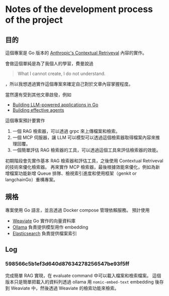# Notes of the development process of the project

## 目的
這個專案是 Go 版本的 [Anthropic's Contextual Retriveval](https://www.anthropic.com/news/contextual-retrieval) 內容的實作。

會做這個單純是為了我個人的學習，費曼說過 
> What I cannot create, I do not understand.

，所以我想透過實作這個專案來確定自己對於文章內容掌握程度。

當然還有受到其他文章啟發，例如
- [Building LLM-powered applications in Go](https://go.dev/blog/llmpowered)
- [Building effective agents](https://www.anthropic.com/research/building-effective-agents)

這個專案預計要實作
1. 一個 RAG 檢索器，可以透過 grpc 來上傳檔案和檢索。
2. 一個 MCP 伺服器，讓 LLM 可以模型可以透過這個檢索器取得檔案內容來推理回覆。
3. 一個簡單評估 RAG 檢索器的工具，可以透過這個工具來評估檢索器的效能。

初期階段會先實作基本 RAG 檢索器和評估工具，之後使用 Contextual Retriveval 的技術來優化檢索器。
再來實作 MCP 檢索器，最後根據效能來優化，例如為新增檔案功能新增 Queue 排隊、檢視索引進度和使用框架（genkit or langchainGo）重構專案。

## 規格
專案使用 Go 語言，並且透過 Docker compose 管理依賴服務。
預計使用 
- [Weaviate](https://webstore.ansi.org/standards/iso/isoiec98992024) Go 實作的向量資料庫
- [Ollama]() 負責提供模型用作 embedding
- [Elasticsearch]() 負責提供檔案索引


## Log
### 598566c5b1ef3d640d87634278256547be93f5ff
完成簡單 RAG 實現，在 evaluate command 中可以載入檔案和檢索檔案。
這個版本只是簡單把載入的資料列透過 ollama 用 `nomic-embed-text` embedding 後存到 Weaviate 中，然後透過 Weaviate 的檢索功能來檢索。 
